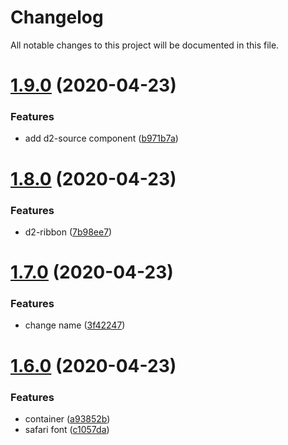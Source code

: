 # Changelog

All notable changes to this project will be documented in this file.

# [1.9.0](https://github.com/d2-projects/storybook-vue/compare/v1.8.0...v1.9.0) (2020-04-23)


### Features

* add d2-source component ([b971b7a](https://github.com/d2-projects/storybook-vue/commit/b971b7abd75c58a53240dd95f09159f8976ce0c2))

# [1.8.0](https://github.com/d2-projects/storybook-vue/compare/v1.7.0...v1.8.0) (2020-04-23)


### Features

* d2-ribbon ([7b98ee7](https://github.com/d2-projects/storybook-vue/commit/7b98ee74f404c8cecceaf81c4b6172d7b74b453b))

# [1.7.0](https://github.com/d2-projects/storybook-vue/compare/v1.6.0...v1.7.0) (2020-04-23)


### Features

* change name ([3f42247](https://github.com/d2-projects/storybook-vue/commit/3f422477c0991ef727ea7f1df2e0aaeacad7b467))

# [1.6.0](https://github.com/d2-projects/template-vue/compare/v1.5.0...v1.6.0) (2020-04-23)


### Features

* container ([a93852b](https://github.com/d2-projects/template-vue/commit/a93852bea9735813110ef001aae28fb6c82d7796))
* safari font ([c1057da](https://github.com/d2-projects/template-vue/commit/c1057da6284d59c89e3c6fd7c54e3e80a83b5c71))
